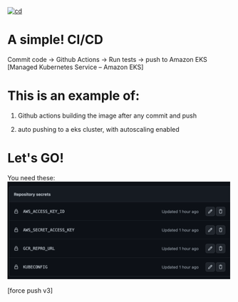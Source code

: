 [![cd](https://github.com/james-ransom/eks-gha-auto-deploy-fortune/actions/workflows/cd.yml/badge.svg)](https://github.com/james-ransom/eks-gha-auto-deploy-fortune/actions/workflows/cd.yml)

# A simple! CI/CD

Commit code -> Github Actions -> Run tests -> push to Amazon EKS [Managed Kubernetes Service – Amazon EKS]


# This is an example of: 

1) Github actions building the image after any commit and push

2) auto pushing to a eks cluster, with autoscaling enabled 

# Let's GO! 

You need these: <br>
<img src='https://raw.githubusercontent.com/james-ransom/eks-gha-auto-deploy-fortune/main/images/keysyouneed.png' width='500px'>


[force push v3]
